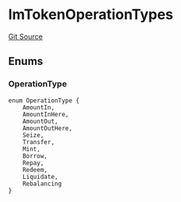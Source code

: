 # ImTokenOperationTypes
[Git Source](https://github.com/malda-protocol/malda-lending/blob/ae9b756ce0322e339daafd68cf97592f5de2033d/src\interfaces\ImToken.sol)


## Enums
### OperationType

```solidity
enum OperationType {
    AmountIn,
    AmountInHere,
    AmountOut,
    AmountOutHere,
    Seize,
    Transfer,
    Mint,
    Borrow,
    Repay,
    Redeem,
    Liquidate,
    Rebalancing
}
```

